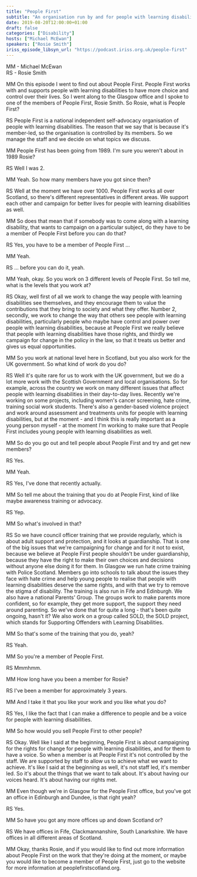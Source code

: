 ```yaml
---
title: "People First"
subtitle: "An organisation run by and for people with learning disabilities."
date: 2019-08-20T12:00:00+01:00
draft: false
categories: ["Disability"]
hosts: ["Michael McEwan"]
speakers: ["Rosie Smith"]
iriss_episode_libsyn_url: "https://podcast.iriss.org.uk/people-first"
---
```

MM - Michael McEwan  
RS - Rosie Smith

MM On this episode I went to find out about People First. People First works with and supports people with learning disabilities to have more choice and control over their lives. So I went along to the Glasgow office and I spoke to one of the members of People First, Rosie Smith. So Rosie, what is People First?

RS People First is a national independent self-advocacy organisation of people with learning disabilities. The reason that we say that is because it's member-led, so the organisation is controlled by its members. So we manage the staff and we decide on what topics we discuss.

MM People First has been going from 1989. I'm sure you weren't about in 1989 Rosie?

RS Well I was 2.

MM Yeah. So how many members have you got since then?

RS Well at the moment we have over 1000. People First works all over Scotland, so there's different representatives in different areas. We support each other and campaign for better lives for people with learning disabilities as well.

MM So does that mean that if somebody was to come along with a learning disability, that wants to campaign on a particular subject, do they have to be a member of People First before you can do that?

RS Yes, you have to be a member of People First ...

MM Yeah.

RS ... before you can do it, yeah.

MM Yeah, okay. So you work on 3 different levels of People First. So tell me, what is the levels that you work at?

RS Okay, well first of all we work to change the way people with learning disabilities see themselves, and they encourage them to value the contributions that they bring to society and what they offer. Number 2, secondly, we work to change the way that others see people with learning disabilities, particularly people who maybe have control and power over people with learning disabilities, because at People First we really believe that people with learning disabilities have those rights, and thirdly we campaign for change in the policy in the law, so that it treats us better and gives us equal opportunities.

MM So you work at national level here in Scotland, but you also work for the UK government. So what kind of work do you do?

RS Well it's quite rare for us to work with the UK government, but we do a lot more work with the Scottish Government and local organisations. So for example, across the country we work on many different issues that affect people with learning disabilities in their day-to-day lives. Recently we're working on some projects, including women's cancer screening, hate crime, training social work students. There's also a gender-based violence project and work around assessment and treatments units for people with learning disabilities, but at the moment - and I think this is really important as a young person myself - at the moment I'm working to make sure that People First includes young people with learning disabilities as well.

MM So do you go out and tell people about People First and try and get new members?

RS Yes.

MM Yeah.

RS Yes, I've done that recently actually.

MM So tell me about the training that you do at People First, kind of like maybe awareness training or advocacy.

RS Yep.

MM So what's involved in that?

RS So we have council officer training that we provide regularly, which is about adult support and protection, and it looks at guardianship. That is one of the big issues that we're campaigning for change and for it not to exist, because we believe at People First people shouldn't be under guardianship, because they have the right to make their own choices and decisions without anyone else doing it for them. In Glasgow we run hate crime training with Police Scotland. Members go into schools to talk about the issues they face with hate crime and help young people to realise that people with learning disabilities deserve the same rights, and with that we try to remove the stigma of disability. The training is also run in Fife and Edinburgh. We also have a national Parents' Group. The groups work to make parents more confident, so for example, they get more support, the support they need around parenting. So we've done that for quite a long - that's been quite ongoing, hasn't it? We also work on a group called SOLD, the SOLD project, which stands for Supporting Offenders with Learning Disabilities.

MM So that's some of the training that you do, yeah?

RS Yeah.

MM So you're a member of People First.

RS Mmmhmm.

MM How long have you been a member for Rosie?

RS I've been a member for approximately 3 years.

MM And I take it that you like your work and you like what you do?

RS Yes, I like the fact that I can make a difference to people and be a voice for people with learning disabilities.

MM So how would you sell People First to other people?

RS Okay. Well like I said at the beginning, People First is about campaigning for the rights for change for people with learning disabilities, and for them to have a voice. So when a member is at People First it's not controlled by the staff. We are supported by staff to allow us to achieve what we want to achieve. It's like I said at the beginning as well, it's not staff led, it's member led. So it's about the things that we want to talk about. It's about having our voices heard. It's about having our rights met.

MM Even though we're in Glasgow for the People First office, but you've got an office in Edinburgh and Dundee, is that right yeah?

RS Yes.

MM So have you got any more offices up and down Scotland or?

RS We have offices in Fife, Clackmannanshire, South Lanarkshire. We have offices in all different areas of Scotland.

MM Okay, thanks Rosie, and if you would like to find out more information about People First on the work that they're doing at the moment, or maybe you would like to become a member of People First, just go to the website for more information at peoplefirstscotland.org.